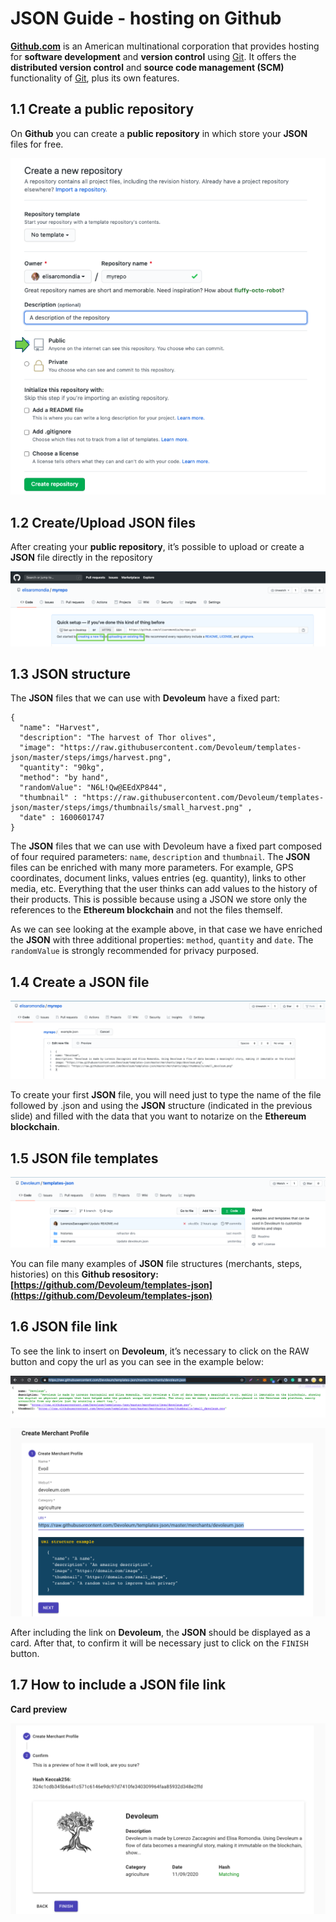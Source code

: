 # JSON Guide - hosting on Github

**[Github.com](Github.com)** is an American multinational corporation that provides hosting for **software development** and **version control** using [Git](https://git-scm.com/). It offers the **distributed version control** and **source code management (SCM)** functionality of [Git](https://git-scm.com/), plus its own features.

## 1.1 Create a public repository

On **Github** you can create a **public repository** in which store your **JSON** files for free. 

![newrepo](https://github.com/Devoleum/docs/blob/master/img/EN/newrepogithub_en.png?raw=true)

## 1.2 Create/Upload JSON files

After creating your **public repository**, it’s possible to upload or create a **JSON** file directly in the repository

![createoruploadJSON](https://github.com/Devoleum/docs/blob/master/img/EN/createoruploadJSON_en.png?raw=true)

## 1.3 JSON structure

The **JSON**  files that we can use with **Devoleum** have a fixed part:

```
{
  "name": "Harvest",
  "description": "The harvest of Thor olives",
  "image": "https://raw.githubusercontent.com/Devoleum/templates-json/master/steps/imgs/harvest.png",
  "quantity": "90kg",
  "method": "by hand",
  "randomValue": "N6L!Qw@EEdXP844",
  "thumbnail" : "https://raw.githubusercontent.com/Devoleum/templates-json/master/steps/imgs/thumbnails/small_harvest.png" ,
  "date" : 1600601747
}
```

The **JSON**  files that we can use with Devoleum have a fixed part composed of four required parameters: `name`, `description` and `thumbnail`. The **JSON**  files can be enriched with many more parameters. For example, GPS coordinates, document links, values entries (eg. quantity), links to other media, etc. Everything that the user thinks can add values to the history of their products. This is possible because using a JSON we store only the references to the **Ethereum blockchain** and not the files themself.  

As we can see looking at the example above, in that case we have enriched the **JSON**  with three additional properties: `method`, `quantity` and `date`. The `randomValue` is strongly recommended for privacy purposed.

## 1.4 Create a JSON file 

![JSONname](https://github.com/Devoleum/docs/blob/master/img/EN/JSONnamegithub_en.png?raw=true)

To create your first **JSON**  file, you will need just to type the name of the file followed by .json and using the **JSON**  structure (indicated in the previous slide) and filled with the data that you want to notarize on the **Ethereum blockchain**.


## 1.5 JSON file templates 

![JSONtemplatesrepo](https://github.com/Devoleum/docs/blob/master/img/EN/JSONtemplatesrepo_en.png?raw=true)

You can file many examples of **JSON** file structures (merchants, steps, histories) on this **Github resository: [https://github.com/Devoleum/templates-json](https://github.com/Devoleum/templates-json)**

## 1.6 JSON file link

To see the link to insert on **Devoleum**, it’s necessary to click on the RAW button and copy the url as you can see in the example below:

 ![JSONlinkgithub](https://github.com/Devoleum/docs/blob/master/img/EN/JSONlinkgithub_en.png?raw=true)
 
 ![JSONlinkdevoleum](https://github.com/Devoleum/docs/blob/master/img/EN/JSONlinkonDevoleum_en.png?raw=true)

 
After including the link on **Devoleum**, the **JSON**  should be displayed as a card. After that, to confirm it will be necessary just to click on the `FINISH` button. 

## 1.7 How to include a JSON file link

**Card preview**

![cardpreview](https://github.com/Devoleum/docs/blob/master/img/EN/cardpreviewdevoleum_en.png?raw=true)




